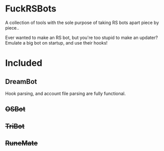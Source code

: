 # FuckRSBots
A collection of tools with the sole purpose of taking RS bots apart piece by piece..  
  
Ever wanted to make an RS bot, but you're too stupid to make an updater? Emulate a big bot on startup, and use their hooks!
  
# Included
## DreamBot
Hook parsing, and account file parsing are fully functional.
  
## ~~OSBot~~
  
## ~~TriBot~~
  
## ~~RuneMate~~
  
